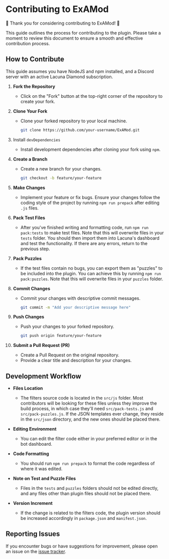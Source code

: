 # Contributing to ExAMod

🎉 Thank you for considering contributing to ExAMod! 🎉

This guide outlines the process for contributing to the plugin. Please take a moment to review this document to ensure a smooth and effective contribution process.

## How to Contribute

This guide assumes you have NodeJS and npm installed, and a Discord server with an active Lacuna Diamond subscription.

1. **Fork the Repository**

    - Click on the "Fork" button at the top-right corner of the repository to create your fork.

2. **Clone Your Fork**

    - Clone your forked repository to your local machine.
        ```bash
        git clone https://github.com/your-username/ExAMod.git
        ```

3. Install `devDependencies`

    - Install development dependencies after cloning your fork using `npm`.

4. **Create a Branch**

    - Create a new branch for your changes.
        ```bash
        git checkout -b feature/your-feature
        ```

5. **Make Changes**

    - Implement your feature or fix bugs. Ensure your changes follow the coding style of the project by running `npm run prepack` after editing `.js` files.

6. **Pack Test Files**

    - After you've finished writing and formatting code, run `npm run pack:tests` to make test files. Note that this will overwrite files in your `tests` folder. You should then import them into Lacuna's dashboard and test the functionality. If there are any errors, return to the previous step.

7. **Pack Puzzles**

    - If the test files contain no bugs, you can export them as "puzzles" to be included into the plugin. You can achieve this by running `npm run pack:puzzles`. Note that this will overwrite files in your `puzzles` folder.

8. **Commit Changes**

    - Commit your changes with descriptive commit messages.
        ```bash
        git commit -m "Add your descriptive message here"
        ```

9. **Push Changes**

    - Push your changes to your forked repository.
        ```bash
        git push origin feature/your-feature
        ```

10. **Submit a Pull Request (PR)**
    - Create a Pull Request on the original repository.
    - Provide a clear title and description for your changes.

## Development Workflow

-   **Files Location**

    -   The filters source code is located in the `src/js` folder. Most contributors will be looking for these files unless they improve the build process, in which case they'll need `src/pack-tests.js` and `src/pack-puzzles.js`. If the JSON templates ever change, they reside in the `src/json` directory, and the new ones should be placed there.

-   **Editing Environment**

    -   You can edit the filter code either in your preferred editor or in the bot dashboard.

-   **Code Formatting**

    -   You should run `npm run prepack` to format the code regardless of where it was edited.

-   **Note on Test and Puzzle Files**

    -   Files in the `tests` and `puzzles` folders should not be edited directly, and any files other than plugin files should not be placed there.

-   **Version Increment**
    -   If the change is related to the filters code, the plugin version should be increased accordingly in `package.json` and `manifest.json`.

## Reporting Issues

If you encounter bugs or have suggestions for improvement, please open an issue on the [issue tracker](https://github.com/rovius/ExAMod/issues).
